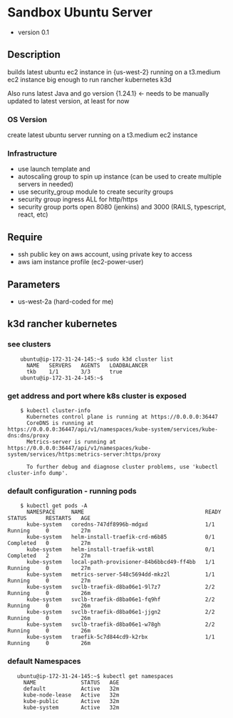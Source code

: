 # Sandbox Ubuntu Server

 - version 0.1


## Description

builds latest ubuntu ec2 instance in {us-west-2}
running on a t3.medium ec2 instance
big enough to run rancher kubernetes k3d

Also runs latest Java and go version {1.24.1} <- needs to be manually updated to latest version, at least for now

### OS Version

create latest ubuntu server running on a t3.medium ec2 instance

### Infrastructure

 - use launch template and
 - autoscaling group to spin up instance (can be used to create multiple servers in needed)
 - use security_group module to create security groups
 - security group ingress ALL for http/https 
 - security group ports open 8080 (jenkins) and 3000 (RAILS, typescript, react, etc)

## Require

 - ssh public key on aws account, using private key to access 
 - aws iam instance profile (ec2-power-user)

## Parameters

  - us-west-2a (hard-coded for me) 
  
## k3d rancher kubernetes

### see clusters

```
    ubuntu@ip-172-31-24-145:~$ sudo k3d cluster list
      NAME   SERVERS   AGENTS   LOADBALANCER
      tkb    1/1       3/3      true
    ubuntu@ip-172-31-24-145:~$ 
```

### get address and port where k8s cluster is exposed

```
    $ kubectl cluster-info
      Kubernetes control plane is running at https://0.0.0.0:36447
      CoreDNS is running at https://0.0.0.0:36447/api/v1/namespaces/kube-system/services/kube-dns:dns/proxy
      Metrics-server is running at https://0.0.0.0:36447/api/v1/namespaces/kube-system/services/https:metrics-server:https/proxy

      To further debug and diagnose cluster problems, use 'kubectl cluster-info dump'.
```

### default configuration - running pods

```
    $ kubectl get pods -A
      NAMESPACE     NAME                                      READY   STATUS      RESTARTS   AGE
      kube-system   coredns-747df8996b-mdgxd                  1/1     Running     0          27m
      kube-system   helm-install-traefik-crd-m6b85            0/1     Completed   0          27m
      kube-system   helm-install-traefik-wst8l                0/1     Completed   2          27m
      kube-system   local-path-provisioner-84b6bbcd49-ff4bb   1/1     Running     0          27m
      kube-system   metrics-server-548c5694dd-mkz2l           1/1     Running     0          27m
      kube-system   svclb-traefik-d8ba06e1-9l7z7              2/2     Running     0          26m
      kube-system   svclb-traefik-d8ba06e1-fq9hf              2/2     Running     0          26m
      kube-system   svclb-traefik-d8ba06e1-jjgn2              2/2     Running     0          26m
      kube-system   svclb-traefik-d8ba06e1-w78gh              2/2     Running     0          26m
      kube-system   traefik-5c7d844cd9-k2rbx                  1/1     Running     0          26m
```

### default Namespaces

```
   ubuntu@ip-172-31-24-145:~$ kubectl get namespaces
     NAME              STATUS   AGE
     default           Active   32m
     kube-node-lease   Active   32m
     kube-public       Active   32m
     kube-system       Active   32m
```



